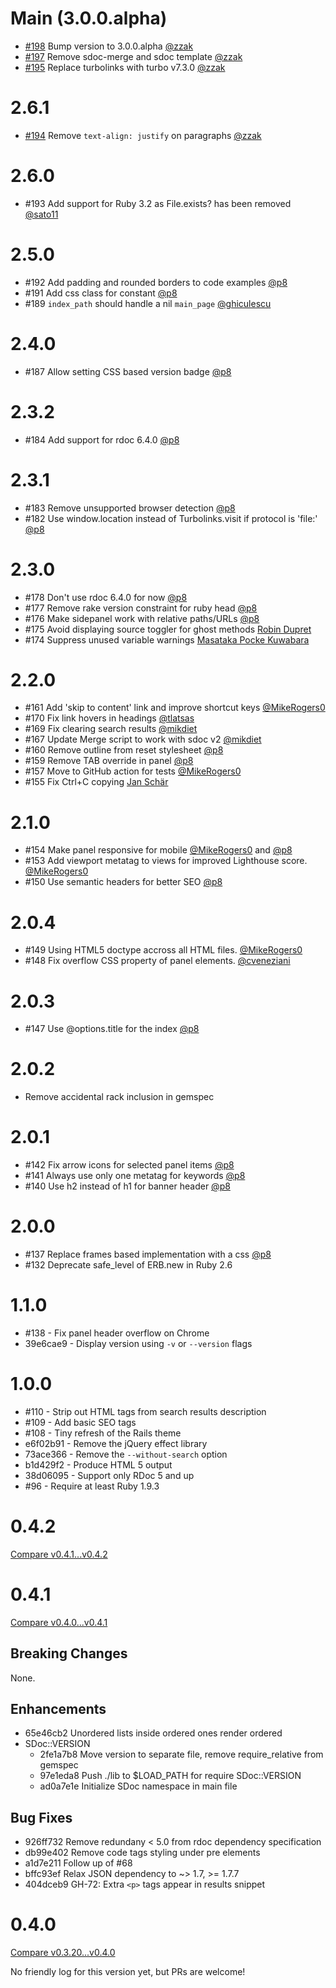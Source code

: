 Main (3.0.0.alpha)
==================

* [#198](https://github.com/zzak/sdoc/pull/198) Bump version to 3.0.0.alpha [@zzak](https://github.com/zzak)
* [#197](https://github.com/zzak/sdoc/pull/197) Remove sdoc-merge and sdoc template [@zzak](https://github.com/zzak)
* [#195](https://github.com/zzak/sdoc/pull/195) Replace turbolinks with turbo v7.3.0 [@zzak](https://github.com/zzak)

2.6.1
=====

* [#194](https://github.com/zzak/sdoc/pull/194) Remove `text-align: justify` on paragraphs [@zzak](https://github.com/zzak)

2.6.0
=====

* #193 Add support for Ruby 3.2 as File.exists? has been removed [@sato11](https://github.com/sato11)

2.5.0
=====

* #192 Add padding and rounded borders to code examples [@p8](https://github.com/p8)
* #191 Add css class for constant [@p8](https://github.com/p8)
* #189 `index_path` should handle a nil `main_page` [@ghiculescu](https://github.com/ghiculescu)

2.4.0
=====

* #187 Allow setting CSS based version badge [@p8](https://github.com/p8)

2.3.2
=====

* #184 Add support for rdoc 6.4.0 [@p8](https://github.com/p8)

2.3.1
=====

* #183 Remove unsupported browser detection  [@p8](https://github.com/p8)
* #182 Use window.location instead of Turbolinks.visit if protocol is 'file:' [@p8](https://github.com/p8)

2.3.0
=====

* #178 Don't use rdoc 6.4.0 for now [@p8](https://github.com/p8)
* #177 Remove rake version constraint for ruby head [@p8](https://github.com/p8)
* #176 Make sidepanel work with relative paths/URLs [@p8](https://github.com/p8)
* #175 Avoid displaying source toggler for ghost methods [Robin Dupret](https://github.com/robin850)
* #174 Suppress unused variable warnings [Masataka Pocke Kuwabara](https://github.com/pocke)

2.2.0
=====

* #161 Add 'skip to content' link and improve shortcut keys [@MikeRogers0](https://github.com/MikeRogers0)
* #170 Fix link hovers in headings [@tlatsas](https://github.com/tlatsas)
* #169 Fix clearing search results [@mikdiet](https://github.com/mikdiet)
* #167 Update Merge script to work with sdoc v2 [@mikdiet](https://github.com/mikdiet)
* #160 Remove outline from reset stylesheet [@p8](https://github.com/p8)
* #159 Remove TAB override in panel [@p8](https://github.com/p8)
* #157 Move to GitHub action for tests [@MikeRogers0](https://github.com/MikeRogers0)
* #155 Fix Ctrl+C copying [Jan Schär](https://github.com/jscissr)

2.1.0
=====

* #154 Make panel responsive for mobile [@MikeRogers0](https://github.com/MikeRogers0) and [@p8](https://github.com/p8)
* #153 Add viewport metatag to views for improved Lighthouse score. [@MikeRogers0](https://github.com/MikeRogers0)
* #150 Use semantic headers for better SEO [@p8](https://github.com/p8)

2.0.4
=====

* #149 Using HTML5 doctype accross all HTML files. [@MikeRogers0](https://github.com/MikeRogers0)
* #148 Fix overflow CSS property of panel elements. [@cveneziani](https://github.com/cveneziani)

2.0.3
=====

* #147 Use @options.title for the index [@p8](https://github.com/p8)

2.0.2
=====

* Remove accidental rack inclusion in gemspec

2.0.1
=====

* #142 Fix arrow icons for selected panel items [@p8](https://github.com/p8)
* #141 Always use only one metatag for keywords [@p8](https://github.com/p8)
* #140 Use h2 instead of h1 for banner header [@p8](https://github.com/p8)

2.0.0
=====

* #137 Replace frames based implementation with a css [@p8](https://github.com/p8)
* #132 Deprecate safe_level of ERB.new in Ruby 2.6

1.1.0
=====

* #138 - Fix panel header overflow on Chrome
* 39e6cae9 - Display version using `-v` or `--version` flags

1.0.0
=====

* #110 - Strip out HTML tags from search results description
* #109 - Add basic SEO tags
* #108 - Tiny refresh of the Rails theme
* e6f02b91 - Remove the jQuery effect library
* 73ace366 - Remove the `--without-search` option
* b1d429f2 - Produce HTML 5 output
* 38d06095 - Support only RDoc 5 and up
* #96 - Require at least Ruby 1.9.3

0.4.2
=====

[Compare v0.4.1...v0.4.2](https://github.com/voloko/sdoc/compare/v0.4.1...v0.4.2)

0.4.1
=====

[Compare v0.4.0...v0.4.1](https://github.com/voloko/sdoc/compare/v0.4.0...v0.4.1)

Breaking Changes
----------------

None.

Enhancements
------------

- 65e46cb2 Unordered lists inside ordered ones render ordered
- SDoc::VERSION
  - 2fe1a7b8 Move version to separate file, remove require_relative from gemspec
  - 97e1eda8 Push ./lib to $LOAD_PATH for require SDoc::VERSION
  - ad0a7e1e Initialize SDoc namespace in main file

Bug Fixes
---------

- 926ff732 Remove redundany < 5.0 from rdoc dependency specification
- db99e402 Remove code tags styling under pre elements
- a1d7e211 Follow up of #68
- bffc93ef Relax JSON dependency to ~> 1.7, >= 1.7.7
- 404dceb9 GH-72: Extra `<p>` tags appear in results snippet

0.4.0
=====

[Compare v0.3.20...v0.4.0](https://github.com/voloko/sdoc/compare/v0.3.20...v0.4.0)

No friendly log for this version yet, but PRs are welcome!
